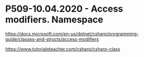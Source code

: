 # P509-10.04.2020 - Access modifiers. Namespace

https://docs.microsoft.com/en-us/dotnet/csharp/programming-guide/classes-and-structs/access-modifiers

https://www.tutorialsteacher.com/csharp/csharp-class
